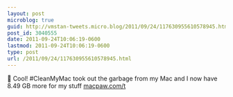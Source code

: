 ```yaml
---
layout: post
microblog: true
guid: http://vmstan-tweets.micro.blog/2011/09/24/117630955610578945.html
post_id: 3040555
date: 2011-09-24T10:06:19-0600
lastmod: 2011-09-24T10:06:19-0600
type: post
url: /2011/09/24/117630955610578945.html
---
```

 Cool! #CleanMyMac took out the garbage from my Mac and I now have 8.49 GB more for my stuff <a href="http://macpaw.com/t">macpaw.com/t</a>
